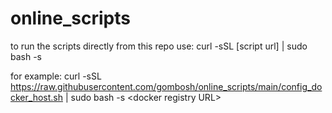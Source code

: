 # online_scripts

to run the scripts directly from this repo use: curl -sSL [script url] | sudo bash -s

for example: curl -sSL https://raw.githubusercontent.com/gombosh/online_scripts/main/config_docker_host.sh | sudo bash -s \<docker registry URL\>
